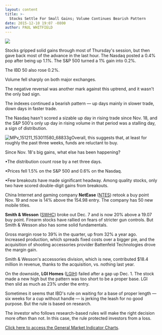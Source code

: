 ```yaml
---
layout: content
title: >-
  Stocks Settle For Small Gains; Volume Continues Bearish Pattern
date: 2015-12-10 19:07 -0800
author: PAUL WHITFIELD
---
```






![](https://www.investors.com/wp-content/themes/ibd/dist/images/ibd-placeholder.png)









Stocks gripped solid gains through most of Thursday's session, but then gave back most of the advance in the last hour. The Nasdaq posted a 0.4% pop after being up 1.1%. The S&P 500 turned a 1% gain into 0.2%.


The IBD 50 also rose 0.2%.


Volume fell sharply on both major exchanges.


The negative reversal was another mark against this uptrend, and it wasn't the only bad sign.


The indexes continued a bearish pattern — up days mainly in slower trade, down days in faster trade.


The Nasdaq hasn't scored a sizable up day in rising trade since Nov. 18, and the S&P 500's only up day in rising volume in that period was a stalling day, a sign of distribution.


![MPv_151211_153011580_68833g](https://www.investors.com/wp-content/uploads/2015/12/MPv_151211_153011580_68833g.gif)Overall, this suggests that, at least for roughly the past three weeks, funds are reluctant to buy.


Since Nov. 18's big gains, what else has been happening?


•The distribution count rose by a net three days.


•Prices fell 1.5% on the S&P 500 and 0.6% on the Nasdaq.


•Few breakouts have made significant headway. Among quality stocks, only two have scored double-digit gains from breakouts.


China Internet and gaming company **NetEase** ([NTES](https://research.investors.com/quote.aspx?symbol=NTES)) retook a buy point Nov. 19 and now is 14% above the 154.98 entry. The company has 50 new mobile titles.


**Smith & Wesson** ([SWHC](https://research.investors.com/quote.aspx?symbol=SWHC)) broke out Dec. 7 and is now 20% above a 19.07 buy point. Firearm stocks have rallied on fears of stricter gun controls. But Smith & Wesson also has some solid fundamentals.


Gross margin rose to 39% in the quarter, up from 32% a year ago. Increased production, which spreads fixed costs over a bigger pie, and the acquisition of shooting accessories provider Battenfeld Technologies drove the margin gain.


Smith & Wesson's accessories division, which is new, contributed $18.4 million in revenue, thanks to the acquisition, vs. nothing last year.


On the downside, **LGI Homes** ([LGIH](https://research.investors.com/quote.aspx?symbol=LGIH)) failed after a gap up Dec. 1. The stock made a new high but the pattern was too short to be a proper base. LGI then slid as much as 23% under the entry.


Sometimes it seems that IBD's rule on waiting for a base of proper length — six weeks for a cup without handle — is jerking the leash for no good purpose. But the rule is based on research.


The investor who follows research-based rules will make the right decision more often than not. In this case, the rule protected investors from a loss.


[Click here to access the General Market Indicator Charts](https://www.investors.com/pdf/GMI_121115.pdf).




